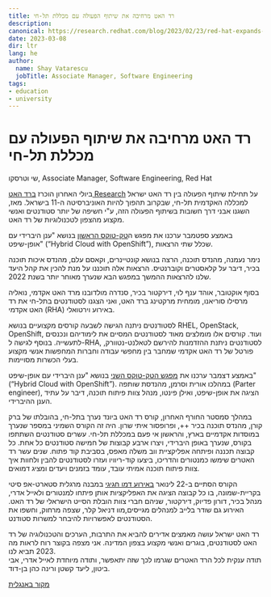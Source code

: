 ```yaml
---
title: רד האט מרחיבה את שיתוף הפעולה עם מכללת תל-חי
description:
canonical: https://research.redhat.com/blog/2023/02/23/red-hat-expands-collaboration-with-tel-hai-college
date: 2023-03-08
dir: ltr
lang: he
author:
  name: Shay Vatarescu
  jobTitle: Associate Manager, Software Engineering
tags:
- education
- university
---
```


# רד האט מרחיבה את שיתוף הפעולה עם מכללת תל-חי

שי וטרסקו, Associate Manager, Software Engineering, Red Hat

ביולי האחרון הוכרז <a href="https://research.redhat.com/blog/2022/07/05/red-hat-israel-launches-new-collaboration-with-tel-hai-academic-college/">ברד האט Research</a> על תחילת שיתוף הפעולה בין רד האט ישראל למכללה האקדמית תל-חי, שבקרוב תהפוך להיות האוניברסיטה ה-11 בישראל. מאז, השגנו אבני דרך חשובות בשיתוף הפעולה הזה, ע"י חשיפה של יותר סטודנטים ואנשי מקצוע מהצפון לטכנולוגיות של רד האט.

באמצע ספטמבר ערכנו את מפגש ה<a href="https://events.redhat.com/profile/form/index.cfm?PKformID=0x642068abcd">טק-טוקס הראשון</a> בנושא "ענן היברידי עם אופן-שיפט" (“Hybrid Cloud with OpenShift”), שכלל שתי הרצאות.

נימר נעמנה, מהנדס תוכנה, הרצה בנושא קונטיינרים, וקאסם עלם, מהנדס איכות תוכנה בכיר, דיבר על קלאסטרים וקוברנטיס. הרצאות אלה תוכננו על מנת להכין את קהל היעד שלנו להרצאות ההמשך במפגש הבא שנערך מאוחר יותר בשנת 2022.

בסוף אוקטובר, אוהד ענף לוי, דירקטור בכיר, סנדרה מולדובנו מרד האט אקדמי, נואליה מרסילו סוריאנו, מומחית מרקטינג ברד האט, ואני הצגנו לסטודנטים בתל-חי את רד האט אקדמי (RHA) באירוע וירטואלי.

לסטודנטים ניתנה הגישה לשבעה קורסים מקצועיים בנושא RHEL, OpenStack, OpenShift, ועוד. קורסים אלו מומלצים מאוד לסטודנטים המסיים את לימודיהם ונכנסים לתעשייה. בנוסף לגישה ל-RHA, לסטודנטים ניתנת ההזדמנות להירשם לטאלנט-נטוורק, פורטל של רד האט אקדמי שמחבר בין מחפשי עבודה וחברות המחפשות אנשי מקצוע בעלי הכשרות מסויימות.

באמצע דצמבר ערכנו את <a href="https://events.redhat.com/profile/form/index.cfm?PKformID=0x723350abcd">מפגש הטק-טוקס השני</a> בנושא "ענן היברידי עם אופן-שיפט" (“Hybrid Cloud with OpenShift”). במהלכו אורית וסרמן, מהנדסת שותפה (Parter engineer), הציגה את אופן-שיפט, ואילן פינטו, מנהל צוות פיתוח תוכנה, דיבר על עתיד הענן ההיברידי.

במהלך סמסטר החורף האחרון, קורס רד האט ביונד נערך בתל-חי, בהובלתו של ברק קורן, מהנדס תוכנה בכיר ++, ופרופסור איתי שרון. היה זה הקורס השמיני במספר שנערך במוסדות אקדמיים בארץ, והראשון אי פעם במכללת תל-חי. עשרים סטודנטים השתתפו בקורס, שנערך באופן היברידי, ויצרו ארבע קבוצות של חמישה סטודנטים כל אחת. כל קבוצה תכננה ופיתחה אפליקציית ווב משלה מאפס, בסביבת קוד פתוח. שנים עשר רד האטרים שימשו כמנטורים והדריכו, ביצעו קוד-ריוויו ועזרו לסטודנטים להבין ולחוות איך צוות פיתוח תוכנה אמיתי עובד, עומד בזמנים ויעדים ומציג דמואים.

הקורס הסתיים ב-22 לינואר <a href="https://www.linkedin.com/posts/red-hat_redhatbeyond-redhatisrael-activity-7023678592333094912-KitR?utm_source=share&utm_medium=member_desktop">באירוע דמו חגיגי</a> במבנה מרגלית סטארט-אפ סיטי בקריית-שמונה, בו כל קבוצה הציגה את האפליקציות אותן פיתחו למנטורים ולאייל אדרי, מנהל בכיר, דורון פדיוק, דירקטור, שניהם חברי צוות הובלת הסייט הישראלי של רד האט. האירוע גם שודר בלייב למנהלים מגייסים,מוו דניאל קלר, שצפה מרחוק, וחשפו את הסטודנטים לאפשרויות להיבחר למשרות סטודנט.

רד האט ישראל עושה מאמצים אדירים להביא את התרבות, הערכים והטכנולוגיה של רד האט לסטודנטים, בוגרים ואנשי מקצוע בצפון המדינה. אני מצפה בקוצר רוח לראות מה 2023 תביא לנו. \
תודה ענקית לכל הרד האטרים שגרמו לכך שזה יתאפשר, ותודה מיוחדת לאייל אדרי, אבי ביטון, ליעד קשטן ורינה כהן בן-דוד.

<a href="https://research.redhat.com/blog/2023/02/23/red-hat-expands-collaboration-with-tel-hai-college/">מקור באנגלית</a>


